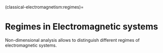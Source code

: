 (classical-electromagnetism:regimes)=
# Regimes in Electromagnetic systems

Non-dimensional analysis allows to distinguish different regimes of electromagnetic systems.

